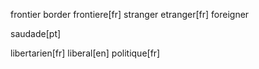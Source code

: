 frontier border frontiere[fr]
stranger etranger[fr] foreigner

saudade[pt]

libertarien[fr]
liberal[en]
politique[fr]